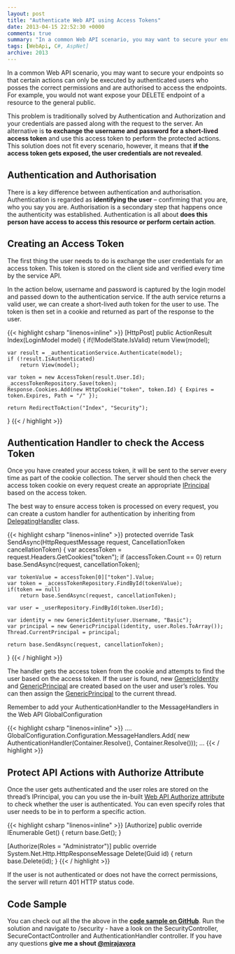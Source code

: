 ```yaml
---
layout: post
title: "Authenticate Web API using Access Tokens"
date: 2013-04-15 22:52:30 +0000
comments: true
summary: "In a common Web API scenario, you may want to secure your endpoints so that certain actions can only be executed by authenticated users who posses the correct permissions and are authorised to access the endpoints. For example, you would not want expose your DELETE endpoint of a resource to the general public.This problem is traditionally solved by Authentication and Authorization and your credentials are passed along with the request to the server. An alternative is to exchange the username and password for a short-lived access token and use this access token to perform the protected actions. This solution does not fit every scenario,  however, it means that if the access token gets exposed, the user credentials are not revealed."
tags: [WebApi, C#, AspNet]
archive: 2013
---
```


In a common Web API scenario, you may want to secure your endpoints so that certain actions can only be executed by authenticated users who posses the correct permissions and are authorised to access the endpoints. For example, you would not want expose your DELETE endpoint of a resource to the general public.
<!--more-->

This problem is traditionally solved by Authentication and Authorization and your credentials are passed along with the request to the server. An alternative is **to exchange the username and password for a short-lived access token** and use this access token to perform the protected actions. This solution does not fit every scenario,  however, it means that **if the access token gets exposed, the user credentials are not revealed**. 

Authentication and Authorisation
-------------------

There is a key difference between authentication and authorisation. Authentication is regarded as **identifying the user** – confirming that you are, who you say you are. Authorisation is a secondary step that happens once the authenticity was established. Authentication is all about **does this person have access to access this resource or perform certain action**.

Creating an Access Token
-------------------

The first thing the user needs to do is exchange the user credentials for an access token. This token is stored on the client side and verified every time by the service API.

In the action below, username and password is captured by the login model and passed down to the authentication service. If the auth service returns a valid user, we can create a short-lived auth token for the user to use. The token is then set in a cookie and returned as part of the response to the user.

{{< highlight csharp "linenos=inline" >}}
[HttpPost]
public ActionResult Index(LoginModel model)
{
    if(!ModelState.IsValid)
        return View(model);
 
    var result = _authenticationService.Authenticate(model);
    if (!result.IsAuthenticated)
        return View(model);
 
    var token = new AccessToken(result.User.Id);
    _accessTokenRepository.Save(token);
    Response.Cookies.Add(new HttpCookie("token", token.Id) { Expires = token.Expires, Path = "/" });
 
    return RedirectToAction("Index", "Security");
}
{{< / highlight >}}
 

Authentication Handler to check the Access Token
-------------------

Once you have created your access token, it will be sent to the server every time as part of the cookie collection. The server should then check the access token cookie on every request create an appropriate [IPrincipal](http://msdn.microsoft.com/en-us/library/system.security.principal.iprincipal.aspx) based on the access token.

The best way to ensure access token is processed on every request, you can create a custom handler for authentication by inheriting from [DelegatingHandler](http://msdn.microsoft.com/en-gb/library/system.net.http.delegatinghandler.aspx) class.

{{< highlight csharp "linenos=inline" >}}
protected override Task<HttpResponseMessage> SendAsync(HttpRequestMessage request, CancellationToken cancellationToken)
{
    var accessToken = request.Headers.GetCookies("token");
    if (accessToken.Count == 0)
        return base.SendAsync(request, cancellationToken);
 
    var tokenValue = accessToken[0]["token"].Value;
    var token = _accessTokenRepository.FindById(tokenValue);
    if(token == null)
        return base.SendAsync(request, cancellationToken);
 
    var user = _userRepository.FindById(token.UserId);
 
    var identity = new GenericIdentity(user.Username, "Basic");
    var principal = new GenericPrincipal(identity, user.Roles.ToArray());
    Thread.CurrentPrincipal = principal;
 
    return base.SendAsync(request, cancellationToken);
}
{{< / highlight >}}

The handler gets the access token from the cookie and attempts to find the user based on the access token. If the user is found, new [GenericIdentity](http://msdn.microsoft.com/en-us/library/system.security.principal.genericidentity.aspx) and [GenericPrincipal](http://msdn.microsoft.com/en-us/library/system.security.principal.genericprincipal.aspx) are created based on the user and user’s roles. You can then assign the [GenericPrincipal](http://msdn.microsoft.com/en-us/library/system.security.principal.genericprincipal.aspx) to the current thread.

Remember to add your AuthenticationHandler to the MessageHandlers in the Web API  GlobalConfiguration

{{< highlight csharp "linenos=inline" >}}
....
GlobalConfiguration.Configuration.MessageHandlers.Add(
    new AuthenticationHandler(Container.Resolve<IAccessTokenRepository>(),
                              Container.Resolve<IUserRepository>()));
...
{{< / highlight >}}

Protect API Actions with Authorize Attribute
-------------------

Once the user gets authenticated and the user roles are stored on the thread’s IPrincipal, you can you use the in-built [Web API Authorize attribute](http://msdn.microsoft.com/en-us/library/system.web.http.authorizeattribute.aspx) to check whether the user is authenticated. You can even specify roles that user needs to be in to perform a specific action.

{{< highlight csharp "linenos=inline" >}}
[Authorize]
public override IEnumerable<Contact> Get()
{
    return base.Get();
}
 
[Authorize(Roles = "Administrator")]
public override System.Net.Http.HttpResponseMessage Delete(Guid id)
{
    return base.Delete(id);
}
{{< / highlight >}}

If the user is not authenticated or does not have the correct permissions, the server will return 401 HTTP status code.

Code Sample
-------------------

You can check out all the the above in the **[code sample on GitHub](https://github.com/mirajavora/WebAPISample)**. Run the solution and navigate to /security - have a look on the SecurityController, SecureContactController and AuthenticationHandler controller. If you have any questions **give me a shout [@mirajavora](http://twitter.com/mirajavora)**